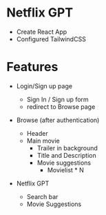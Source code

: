 # Netflix GPT

- Create React App
- Configured TailwindCSS

# Features
- Login/Sign up page
    - Sign In / Sign up form
    - redirect to Browse page
- Browse (after authentication)
    - Header
    - Main movie
        - Trailer in background
        - Title and Description
        - Movie suggestions
            - Movielist * N

- Netflix GPT 
    - Search bar
    - Movie Suggestions            